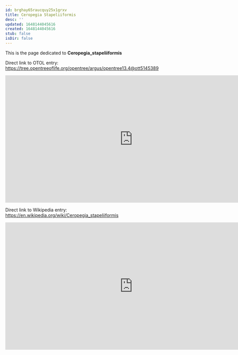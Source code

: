 ```yaml
---
id: brghay65raucquy25x1grxv
title: Ceropegia Stapeliiformis
desc: ''
updated: 1648144045616
created: 1648144045616
stub: false
isDir: false
---
```

This is the page dedicated to **Ceropegia_stapeliiformis**


Direct link to OTOL entry: https://tree.opentreeoflife.org/opentree/argus/opentree13.4@ott5145389



<html>
    <body>
    <iframe src="https://tree.opentreeoflife.org/opentree/argus/opentree13.4@ott5145389"
    width="800" height="400" frameborder="0" allowfullscreen> </iframe>
    </body>
</html>
    


Direct link to Wikipedia entry: https://en.wikipedia.org/wiki/Ceropegia_stapeliiformis



<html>
    <body>
    <iframe src="https://en.wikipedia.org/wiki/Ceropegia_stapeliiformis"
    width="800" height="400" frameborder="0" allowfullscreen> </iframe>
    </body>
</html>
    
